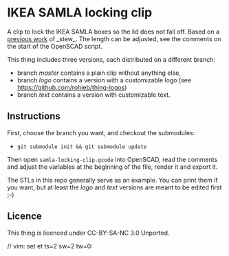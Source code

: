 IKEA SAMLA locking clip
=======================

A clip to lock the IKEA SAMLA boxes so the lid does not fall off. Based on a
[previous work](https://stratum0.org/wiki/RepRap/Modelle#SAMLA-Hook) of
\_stew\_. The length can be adjusted, see the comments on the start of the
OpenSCAD script.

This thing includes three versions, each distributed on a different branch:

 * branch _master_ contains a plain clip without anything else,
 * branch _logo_ contains a version with a customizable logo (see https://github.com/rohieb/thing-logos)
 * branch _text_ contains a version with customizable text.

Instructions
------
First, choose the branch you want, and checkout the submodules:

 * `git submodule init && git submodule update`

Then open `samla-locking-clip.gcode` into OpenSCAD, read the comments and
adjust the variables at the beginning of the file, render it and export it.

The STLs in this repo generally serve as an example. You can print them if you
want, but at least the _logo_ and _text_ versions are meant to be edited first
;-)

Licence
-------

This thing is licenced under CC-BY-SA-NC 3.0 Unported.

// vim: set et ts=2 sw=2 tw=0:

